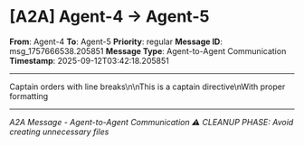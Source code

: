 # [A2A] Agent-4 → Agent-5

**From**: Agent-4
**To**: Agent-5
**Priority**: regular
**Message ID**: msg_1757666538.205851
**Message Type**: Agent-to-Agent Communication
**Timestamp**: 2025-09-12T03:42:18.205851

---

Captain orders with line breaks\n\nThis is a captain directive\nWith proper formatting

---

*A2A Message - Agent-to-Agent Communication*
*⚠️ CLEANUP PHASE: Avoid creating unnecessary files*
